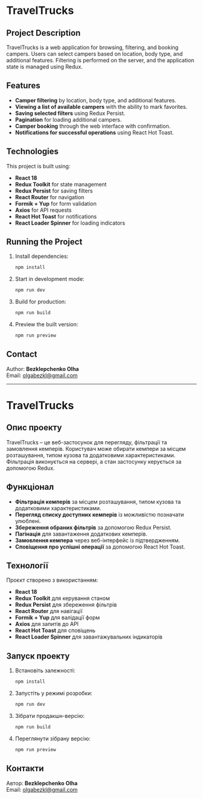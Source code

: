 # TravelTrucks

## Project Description

TravelTrucks is a web application for browsing, filtering, and booking campers. Users can select campers based on location, body type, and additional features. Filtering is performed on the server, and the application state is managed using Redux.

## Features

- **Camper filtering** by location, body type, and additional features.
- **Viewing a list of available campers** with the ability to mark favorites.
- **Saving selected filters** using Redux Persist.
- **Pagination** for loading additional campers.
- **Camper booking** through the web interface with confirmation.
- **Notifications for successful operations** using React Hot Toast.

## Technologies

This project is built using:

- **React 18**
- **Redux Toolkit** for state management
- **Redux Persist** for saving filters
- **React Router** for navigation
- **Formik + Yup** for form validation
- **Axios** for API requests
- **React Hot Toast** for notifications
- **React Loader Spinner** for loading indicators

## Running the Project

1. Install dependencies:
   ```sh
   npm install
   ```
2. Start in development mode:
   ```sh
   npm run dev
   ```
3. Build for production:
   ```sh
   npm run build
   ```
4. Preview the built version:
   ```sh
   npm run preview
   ```

## Contact

Author: **Bezklepchenko Olha**\
Email: [olgabezkl@gmail.com](mailto:olgabezkl@gmail.com)

---

# TravelTrucks

## Опис проекту

TravelTrucks – це веб-застосунок для перегляду, фільтрації та замовлення кемперів. Користувач може обирати кемпери за місцем розташування, типом кузова та додатковими характеристиками. Фільтрація виконується на сервері, а стан застосунку керується за допомогою Redux.

## Функціонал

- **Фільтрація кемперів** за місцем розташування, типом кузова та додатковими характеристиками.
- **Перегляд списку доступних кемперів** із можливістю позначати улюблені.
- **Збереження обраних фільтрів** за допомогою Redux Persist.
- **Пагінація** для завантаження додаткових кемперів.
- **Замовлення кемпера** через веб-інтерфейс із підтвердженням.
- **Сповіщення про успішні операції** за допомогою React Hot Toast.

## Технології

Проєкт створено з використанням:

- **React 18**
- **Redux Toolkit** для керування станом
- **Redux Persist** для збереження фільтрів
- **React Router** для навігації
- **Formik + Yup** для валідації форм
- **Axios** для запитів до API
- **React Hot Toast** для сповіщень
- **React Loader Spinner** для завантажувальних індикаторів

## Запуск проекту

1. Встановіть залежності:
   ```sh
   npm install
   ```
2. Запустіть у режимі розробки:
   ```sh
   npm run dev
   ```
3. Зібрати продакшн-версію:
   ```sh
   npm run build
   ```
4. Переглянути зібрану версію:
   ```sh
   npm run preview
   ```

## Контакти

Автор: **Bezklepchenko Olha**\
Email: [olgabezkl@gmail.com](mailto:olgabezkl@gmail.com)
